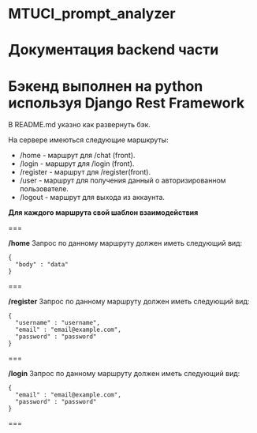 # MTUCI_prompt_analyzer

**Документация backend части**
====
Бэкенд выполнен на python используя Django Rest Framework
====

В README.md указно как развернуть бэк.


На сервере имеються следующие маршкруты:

 * /home - маршрут для /chat (front).
 * /login - маршрут для /login (front).
 * /register - маршрут для /register(front).
 * /user - маршрут для получения данный о авторизированном пользователе.
 * /logout - маршрут для выхода из аккаунта.

**Для каждого маршрута свой шаблон взаимодействия**

===

**/home**
Запрос по данному маршруту должен иметь следующий вид: 
```
{
  "body" : "data"
}
```

===

**/register**
Запрос по данному маршруту должен иметь следующий вид:
```
{
  "username" : "username",
  "email" : "email@example.com",
  "password" : "password"
}
```

===

**/login**
Запрос по данному маршруту должен иметь следующий вид:
```
{
  "email" : "email@example.com",
  "password" : "password"
}
```

===
